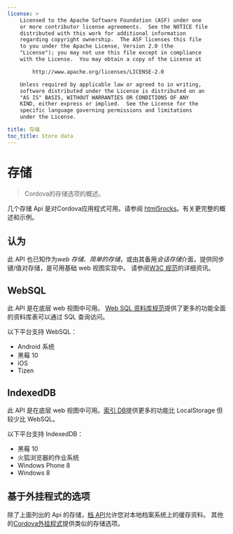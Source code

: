 ```yaml
---
license: >
    Licensed to the Apache Software Foundation (ASF) under one
    or more contributor license agreements.  See the NOTICE file
    distributed with this work for additional information
    regarding copyright ownership.  The ASF licenses this file
    to you under the Apache License, Version 2.0 (the
    "License"); you may not use this file except in compliance
    with the License.  You may obtain a copy of the License at

        http://www.apache.org/licenses/LICENSE-2.0

    Unless required by applicable law or agreed to in writing,
    software distributed under the License is distributed on an
    "AS IS" BASIS, WITHOUT WARRANTIES OR CONDITIONS OF ANY
    KIND, either express or implied.  See the License for the
    specific language governing permissions and limitations
    under the License.

title: 存储
toc_title: Store data
---
```


# 存储

> Cordova的存储选项的概述。

几个存储 Api 是对Cordova应用程式可用。请参阅 [html5rocks][1]。有关更完整的概述和示例。

 [1]: http://www.html5rocks.com/en/features/storage

## 认为

此 API 也已知作为*web 存储*、*简单的存储*，或由其备用*会话存储*介面，提供同步键/值对存储，是可用基础 web 视图实现中。 请参阅[W3C 规范][2]的详细资讯。

 [2]: http://www.w3.org/TR/webstorage/

## WebSQL

此 API 是在底层 web 视图中可用。 [Web SQL 资料库规范][3]提供了更多的功能全面的资料库表可以通过 SQL 查询访问。

 [3]: http://dev.w3.org/html5/webdatabase/

以下平台支持 WebSQL：

*   Android 系统
*   黑莓 10
*   iOS
*   Tizen

## IndexedDB

此 API 是在底层 web 视图中可用。[索引 DB][4]提供更多的功能比 LocalStorage 但较少比 WebSQL。

 [4]: http://www.w3.org/TR/IndexedDB/

以下平台支持 IndexedDB：

*   黑莓 10
*   火狐浏览器的作业系统
*   Windows Phone 8
*   Windows 8

## 基于外挂程式的选项

除了上面列出的 Api 的存储，[档 API][5]允许您对本地档案系统上的缓存资料。 其他的[Cordova外挂程式][6]提供类似的存储选项。

 [5]: https://github.com/apache/cordova-plugin-file/blob/master/doc/index.md
 [6]: http://plugins.cordova.io/